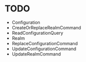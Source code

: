 # TODO

- Configuration
- CreateOrReplaceRealmCommand
- ReadConfigurationQuery
- Realm
- ReplaceConfigurationCommand
- UpdateConfigurationCommand
- UpdateRealmCommand
